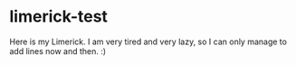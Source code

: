 # limerick-test

Here is my Limerick. I am very tired and very lazy, so I can only manage to add lines now and then. :) 
